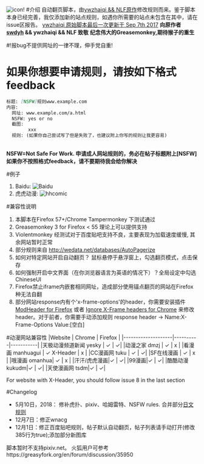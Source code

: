 ![icon!](https://github.com/machsix/personal-scripts/raw/master/Super_preloader/icon2.png)
#介绍
自动翻页脚本，由[ywzhaiqi && NLF原作](https://greasyfork.org/en/scripts/10433-super-preloaderplus-one)修改规则而来。鉴于脚本本身已经完善，我仅添加新的站点规则，如遇你所需要的站点未包含在其中，请在issue区报告。 [ywzhaiqi 原始脚本最后一次更新于 Sep 7th 2017](https://github.com/ywzhaiqi/userscript/tree/master/scripts/Super_preloaderPlus)
**向原作者[swdyh](https://github.com/swdyh) && ywzhaiqi && NLF 致敬**
**纪念伟大的Greasemonkey,期待猴子的重生**

#!报bug不提供网址的一律不理，伸手党自重!

# 如果你想要申请规则，请按如下格式feedback
``` markdown
标题: [NSFW]规则www.example.com
内容:
  网址: www.example.com/a.html
  NSFW: yes or no
  截图: 
        xxx
  规则: (如果你自己尝试写了但是失败了，也建议附上你写的规则让我更容易)
     
```
**NSFW=Not Safe For Work. 申请成人网站规则的，务必在帖子标题附上\[NSFW\]**
**如果你不按照格式feedback，请不要期待我会给你解决**

#例子
1. Baidu:
![Baidu](https://github.com/machsix/personal-scripts/raw/master/Super_preloader/ex4.PNG)
2. 虎虎动漫:
![hhcomic](https://github.com/machsix/personal-scripts/raw/master/Super_preloader/ex3.PNG)

#兼容性说明
1. 本脚本在Firefox 57+/Chrome Tampermonkey 下测试通过
2. Greasemonkey 3 for Firefox < 55 理论上可以提供支持
3. Violentmonkey 经测试对于百度贴吧支持不良，主要表现为加载速度缓慢, 其余网站暂时正常
4. 部分规则来自 http://wedata.net/databases/AutoPagerize
5. 如何对特定网站开启自动翻页？ 鼠标悬停于悬浮窗上，勾选翻页模式，点击保存
6. 如何强制开启中文界面（在你浏览器语言为英语的情况下）？全局设定中勾选ChineseUI
7. Firefox禁止iframe内嵌套相同网址，造成部分使用锚点翻页的网站在Firefox种无法自翻
8. 部分网站response内有个'x-frame-options'的header，你需要安装插件[ModHeader for Firefox](https://addons.mozilla.org/en-US/firefox/addon/modheader-firefox/?src=search) 或者 [Ignore X-Frame headers for Chrome](https://chrome.google.com/webstore/detail/ignore-x-frame-headers/gleekbfjekiniecknbkamfmkohkpodhe?hl=en-US) 来修改header。对于前者，你需要手动添加规则 response header -> Name:X-Frame-Options Value:\[空白\] 

#动漫网站兼容性
|Website             | Chrome   | Firefox   |
|--------------------|----------|-----------|
|天极动漫频道新闻 yesky |  ✓  | ✓|
|动漫之家 dmzj        | ✓  | x |
|看漫画 manhuagui    | ✓  X-Header | x |
|CC漫画网 tuku |  ✓ | ✓|
|SF在线漫画 |  ✓ | x |
|哦漫画 omanhua| ✓ | x |
|汗汗/虎虎漫画|✓ | ✓|
|99漫画|✓ | ✓|
|酷酷动漫 kukudm|✓ | ✓|
|天使漫画网 tsdm|✓ | ✓|

For website with X-Header, you should follow issue 8 in the last section



#Changelog
- 5月10日，2018： 修补虎扑、pixiv、哈姆雷特、NSFW rules. 合并部分[日文规则](http://wedata.net/databases/AutoPagerize)
- 12月7日：修正wnacg
- 12月1日：修正百度贴吧规则，帖子默认自动翻页，帖子列表请手动打开(修改385行为true);添加部分新图库

脚本暂时不支持pixiv.net。 火狐用户可参考https://greasyfork.org/en/forum/discussion/35950